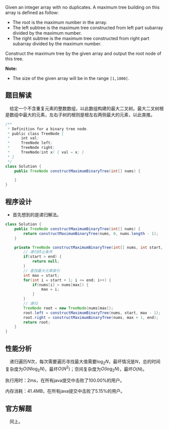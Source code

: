 Given an integer array with no duplicates. A maximum tree building on this array is defined as follow:

* The root is the maximum number in the array.
* The left subtree is the maximum tree constructed from left part subarray divided by the maximum number.
* The right subtree is the maximum tree constructed from right part subarray divided by the maximum number.

Construct the maximum tree by the given array and output the root node of this tree.

**Note:**

* The size of the given array will be in the range `[1,1000]`.



## 题目解读

&emsp;给定一个不含重复元素的整数数组，以此数组构建的最大二叉树。最大二叉树根是数组中最大的元素，左右子树的根则是根左右两侧最大的元素，以此类推。

```java
/**
 * Definition for a binary tree node.
 * public class TreeNode {
 *     int val;
 *     TreeNode left;
 *     TreeNode right;
 *     TreeNode(int x) { val = x; }
 * }
 */
class Solution {
    public TreeNode constructMaximumBinaryTree(int[] nums) {

    }
}
```

## 程序设计

* 首先想到的是递归解法。

```java
class Solution {
    public TreeNode constructMaximumBinaryTree(int[] nums) {
        return constructMaximumBinaryTree(nums, 0, nums.length - 1);
    }

    private TreeNode constructMaximumBinaryTree(int[] nums, int start, int end) {
        // 递归终止条件
        if(start > end) {
            return null;
        }
        // 查找最大元素索引
        int max = start;
        for(int i = start + 1; i <= end; i++) {
            if(nums[i] > nums[max]) {
                max = i;
            }
        }
        // 递归
        TreeNode root = new TreeNode(nums[max]);
        root.left = constructMaximumBinaryTree(nums, start, max - 1);
        root.right = constructMaximumBinaryTree(nums, max + 1, end);
        return root;
    }
}
```

## 性能分析

&emsp;递归遍历$N$次，每次需要遍历寻找最大值需要$\log_2N$，最坏情况是$N$，总的时间复杂度为$O(N\log_2N)$，最坏$O(N^2)$；空间复杂度为$O(\log_2N)$，最坏$O(N)$。

执行用时：2ms，在所有java提交中击败了100.00%的用户。

内存消耗：41.4MB，在所有java提交中击败了5.15%的用户。

## 官方解题

&emsp;同上。